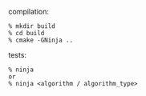 compilation:
```
% mkdir build
% cd build
% cmake -GNinja ..
```

tests:
```
% ninja
or
% ninja <algorithm / algorithm_type>
```